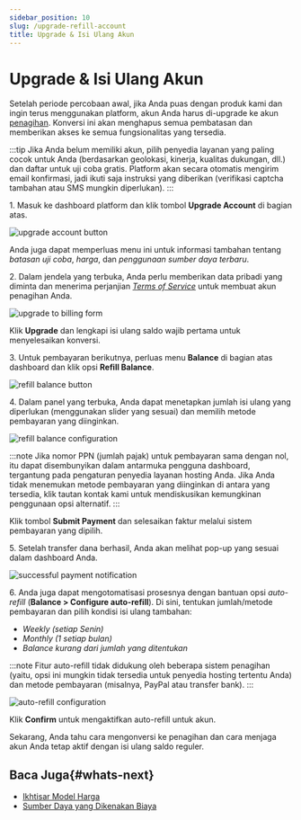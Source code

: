```yaml
---
sidebar_position: 10
slug: /upgrade-refill-account
title: Upgrade & Isi Ulang Akun
---
```

# Upgrade & Isi Ulang Akun

Setelah periode percobaan awal, jika Anda puas dengan produk kami dan ingin terus menggunakan platform, akun Anda harus di-upgrade ke akun [penagihan](https://docs.dewacloud.com/docs/account-types/). Konversi ini akan menghapus semua pembatasan dan memberikan akses ke semua fungsionalitas yang tersedia.

:::tip
Jika Anda belum memiliki akun, pilih penyedia layanan yang paling cocok untuk Anda (berdasarkan geolokasi, kinerja, kualitas dukungan, dll.) dan daftar untuk uji coba gratis. Platform akan secara otomatis mengirim email konfirmasi, jadi ikuti saja instruksi yang diberikan (verifikasi captcha tambahan atau SMS mungkin diperlukan).
:::

1\. Masuk ke dashboard platform dan klik tombol **Upgrade Account** di bagian atas.

<img src="https://assets.dewacloud.com/dewacloud-docs/account-&-pricing/upgrade-&-refill-account/01-upgrade-account-button.png" alt="upgrade account button" max-width="100%"/>

Anda juga dapat memperluas menu ini untuk informasi tambahan tentang _batasan uji coba_, _harga_, dan _penggunaan sumber daya terbaru_.

2\. Dalam jendela yang terbuka, Anda perlu memberikan data pribadi yang diminta dan menerima perjanjian _[Terms of Service](https://jelastic.com/terms/)_ untuk membuat akun penagihan Anda.

<img src="https://assets.dewacloud.com/dewacloud-docs/account-&-pricing/upgrade-&-refill-account/02-upgrade-to-billing-form.png" alt="upgrade to billing form" max-width="100%"/>

Klik **Upgrade** dan lengkapi isi ulang saldo wajib pertama untuk menyelesaikan konversi.

3\. Untuk pembayaran berikutnya, perluas menu **Balance** di bagian atas dashboard dan klik opsi **Refill Balance**.

<img src="https://assets.dewacloud.com/dewacloud-docs/account-&-pricing/upgrade-&-refill-account/03-refill-balance-button.png" alt="refill balance button" max-width="100%"/>

4\. Dalam panel yang terbuka, Anda dapat menetapkan jumlah isi ulang yang diperlukan (menggunakan slider yang sesuai) dan memilih metode pembayaran yang diinginkan.

<img src="https://assets.dewacloud.com/dewacloud-docs/account-&-pricing/upgrade-&-refill-account/04-refill-balance-configuration.png" alt="refill balance configuration" max-width="100%"/>

:::note
Jika nomor PPN (jumlah pajak) untuk pembayaran sama dengan nol, itu dapat disembunyikan dalam antarmuka pengguna dashboard, tergantung pada pengaturan penyedia layanan hosting Anda. Jika Anda tidak menemukan metode pembayaran yang diinginkan di antara yang tersedia, klik tautan kontak kami untuk mendiskusikan kemungkinan penggunaan opsi alternatif.
:::

Klik tombol **Submit Payment** dan selesaikan faktur melalui sistem pembayaran yang dipilih.

5\. Setelah transfer dana berhasil, Anda akan melihat pop-up yang sesuai dalam dashboard Anda.

<img src="https://assets.dewacloud.com/dewacloud-docs/account-&-pricing/upgrade-&-refill-account/05-successful-payment-notification.png" alt="successful payment notification" max-width="100%"/>

6\. Anda juga dapat mengotomatisasi prosesnya dengan bantuan opsi _auto-refill_ (**Balance > Configure auto-refill**). Di sini, tentukan jumlah/metode pembayaran dan pilih kondisi isi ulang tambahan:

  * _Weekly (setiap Senin)_
  * _Monthly (1 setiap bulan)_
  * _Balance kurang dari jumlah yang ditentukan_

:::note
Fitur auto-refill tidak didukung oleh beberapa sistem penagihan (yaitu, opsi ini mungkin tidak tersedia untuk penyedia hosting tertentu Anda) dan metode pembayaran (misalnya, PayPal atau transfer bank).
:::

<img src="https://assets.dewacloud.com/dewacloud-docs/account-&-pricing/upgrade-&-refill-account/06-auto-refill-configuration.png" alt="auto-refill configuration" max-width="100%"/>

Klik **Confirm** untuk mengaktifkan auto-refill untuk akun.

Sekarang, Anda tahu cara mengonversi ke penagihan dan cara menjaga akun Anda tetap aktif dengan isi ulang saldo reguler.

## Baca Juga{#whats-next}

  * [Ikhtisar Model Harga](https://docs.dewacloud.com/docs/pricing-model/)
  * [Sumber Daya yang Dikenakan Biaya](https://docs.dewacloud.com/docs/chargeable-resources/)